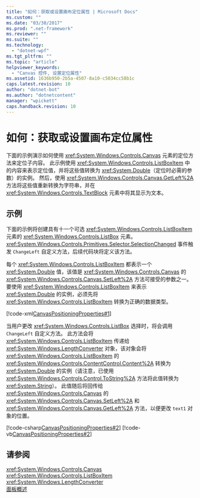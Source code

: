 ```yaml
---
title: "如何：获取或设置画布定位属性 | Microsoft Docs"
ms.custom: ""
ms.date: "03/30/2017"
ms.prod: ".net-framework"
ms.reviewer: ""
ms.suite: ""
ms.technology: 
  - "dotnet-wpf"
ms.tgt_pltfrm: ""
ms.topic: "article"
helpviewer_keywords: 
  - "Canvas 控件, 设置定位属性"
ms.assetid: 1636b950-2b5a-4507-8a10-c5034cc58b1c
caps.latest.revision: 10
author: "dotnet-bot"
ms.author: "dotnetcontent"
manager: "wpickett"
caps.handback.revision: 10
---
```

# 如何：获取或设置画布定位属性
下面的示例演示如何使用 <xref:System.Windows.Controls.Canvas> 元素的定位方法来定位子内容。  此示例使用 <xref:System.Windows.Controls.ListBoxItem> 中的内容来表示定位值，并将这些值转换为 <xref:System.Double>（定位时必需的参数）的实例。  然后，使用 <xref:System.Windows.Controls.Canvas.GetLeft%2A> 方法将这些值重新转换为字符串，并在 <xref:System.Windows.Controls.TextBlock> 元素中将其显示为文本。  
  
## 示例  
 下面的示例将创建具有十一个可选 <xref:System.Windows.Controls.ListBoxItem> 元素的 <xref:System.Windows.Controls.ListBox> 元素。  <xref:System.Windows.Controls.Primitives.Selector.SelectionChanged> 事件触发 `ChangeLeft` 自定义方法，后续代码块将定义该方法。  
  
 每个 <xref:System.Windows.Controls.ListBoxItem> 都表示一个 <xref:System.Double> 值，该值是 <xref:System.Windows.Controls.Canvas> 的 <xref:System.Windows.Controls.Canvas.SetLeft%2A> 方法可接受的参数之一。  要使用 <xref:System.Windows.Controls.ListBoxItem> 来表示 <xref:System.Double> 的实例，必须先将 <xref:System.Windows.Controls.ListBoxItem> 转换为正确的数据类型。  
  
 [!code-xml[CanvasPositioningProperties#1](../../../../samples/snippets/csharp/VS_Snippets_Wpf/CanvasPositioningProperties/CSharp/Window1.xaml#1)]  
  
 当用户更改 <xref:System.Windows.Controls.ListBox> 选择时，将会调用 `ChangeLeft` 自定义方法。  此方法会将 <xref:System.Windows.Controls.ListBoxItem> 传递给 <xref:System.Windows.LengthConverter> 对象，该对象会将 <xref:System.Windows.Controls.ListBoxItem> 的 <xref:System.Windows.Controls.ContentControl.Content%2A> 转换为 <xref:System.Double> 的实例（请注意，已使用 <xref:System.Windows.Controls.Control.ToString%2A> 方法将此值转换为 <xref:System.String>）。  此值随后将回传给 <xref:System.Windows.Controls.Canvas> 的 <xref:System.Windows.Controls.Canvas.SetLeft%2A> 和 <xref:System.Windows.Controls.Canvas.GetLeft%2A> 方法，以便更改 `text1` 对象的位置。  
  
 [!code-csharp[CanvasPositioningProperties#2](../../../../samples/snippets/csharp/VS_Snippets_Wpf/CanvasPositioningProperties/CSharp/Window1.xaml.cs#2)]
 [!code-vb[CanvasPositioningProperties#2](../../../../samples/snippets/visualbasic/VS_Snippets_Wpf/CanvasPositioningProperties/VisualBasic/Window1.xaml.vb#2)]  
  
## 请参阅  
 <xref:System.Windows.Controls.Canvas>   
 <xref:System.Windows.Controls.ListBoxItem>   
 <xref:System.Windows.LengthConverter>   
 [面板概述](../../../../docs/framework/wpf/controls/panels-overview.md)